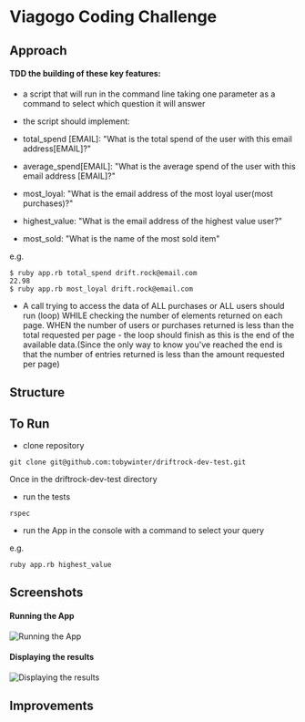 Viagogo Coding Challenge
========================

## Approach

#### TDD the building of these key features:
- a script that will run in the command line taking one parameter as a command to select which question it will answer

- the script should implement:
- total_spend [EMAIL]: "What is the total spend of the user with this email address[EMAIL]?"
- average_spend[EMAIL]: "What is the average spend of the user with this email address [EMAIL]?"
- most_loyal: "What is the email address of the most loyal user(most purchases)?"
- highest_value: "What is the email address of the highest value user?"
- most_sold: "What is the name of the most sold item"

e.g.
```
$ ruby app.rb total_spend drift.rock@email.com
22.98
$ ruby app.rb most_loyal drift.rock@email.com
```

- A call trying to access the data of ALL purchases or ALL users should run (loop) WHILE checking the number of elements returned on each page. WHEN the number of users or purchases returned is less than the total requested per page - the loop should finish as this is the end of the available data.(Since the only way to know you've reached the end is that the number of entries returned is less than the amount requested per page)

## Structure


## To Run

- clone repository

```
git clone git@github.com:tobywinter/driftrock-dev-test.git
```

Once in the driftrock-dev-test directory

- run the tests

```
rspec
```

- run the App in the console with a command to select your query

e.g.
```
ruby app.rb highest_value
```


## Screenshots
#### Running the App

![Running the App](imgs/run_app.png)

#### Displaying the results
![Displaying the results](imgs/results_display.png)

## Improvements
